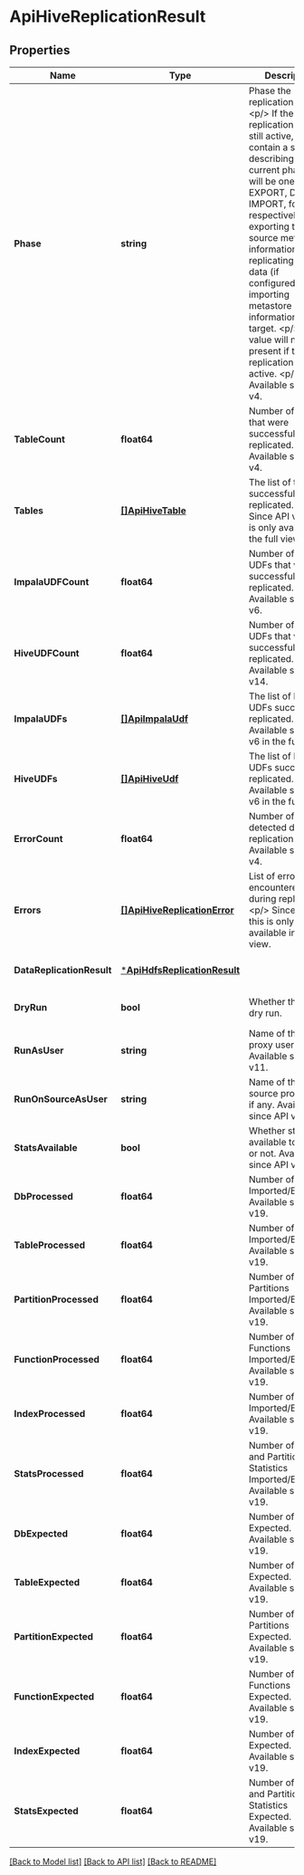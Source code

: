 # ApiHiveReplicationResult

## Properties
Name | Type | Description | Notes
------------ | ------------- | ------------- | -------------
**Phase** | **string** | Phase the replication is in. &lt;p/&gt; If the replication job is still active, this will contain a string describing the current phase. This will be one of: EXPORT, DATA or IMPORT, for, respectively, exporting the source metastore information, replicating table data (if configured), and importing metastore information in the target. &lt;p/&gt; This value will not be present if the replication is not active. &lt;p/&gt; Available since API v4. | [optional] [default to null]
**TableCount** | **float64** | Number of tables that were successfully replicated. Available since API v4. | [optional] [default to null]
**Tables** | [**[]ApiHiveTable**](ApiHiveTable.md) | The list of tables successfully replicated. &lt;p/&gt; Since API v4, this is only available in the full view. | [optional] [default to null]
**ImpalaUDFCount** | **float64** | Number of impala UDFs that were successfully replicated. Available since API v6. | [optional] [default to null]
**HiveUDFCount** | **float64** | Number of hive UDFs that were successfully replicated. Available since API v14. | [optional] [default to null]
**ImpalaUDFs** | [**[]ApiImpalaUdf**](ApiImpalaUDF.md) | The list of Impala UDFs successfully replicated. Available since API v6 in the full view. | [optional] [default to null]
**HiveUDFs** | [**[]ApiHiveUdf**](ApiHiveUDF.md) | The list of Impala UDFs successfully replicated. Available since API v6 in the full view. | [optional] [default to null]
**ErrorCount** | **float64** | Number of errors detected during replication job. Available since API v4. | [optional] [default to null]
**Errors** | [**[]ApiHiveReplicationError**](ApiHiveReplicationError.md) | List of errors encountered during replication. &lt;p/&gt; Since API v4, this is only available in the full view. | [optional] [default to null]
**DataReplicationResult** | [***ApiHdfsReplicationResult**](ApiHdfsReplicationResult.md) |  | [optional] [default to null]
**DryRun** | **bool** | Whether this was a dry run. | [optional] [default to null]
**RunAsUser** | **string** | Name of the of proxy user, if any. Available since API v11. | [optional] [default to null]
**RunOnSourceAsUser** | **string** | Name of the source proxy user, if any. Available since API v18. | [optional] [default to null]
**StatsAvailable** | **bool** | Whether stats are available to display or not. Available since API v19. | [optional] [default to null]
**DbProcessed** | **float64** | Number of Db&#x27;s Imported/Exported. Available since API v19. | [optional] [default to null]
**TableProcessed** | **float64** | Number of Tables Imported/Exported. Available since API v19. | [optional] [default to null]
**PartitionProcessed** | **float64** | Number of Partitions Imported/Exported. Available since API v19. | [optional] [default to null]
**FunctionProcessed** | **float64** | Number of Functions Imported/Exported. Available since API v19. | [optional] [default to null]
**IndexProcessed** | **float64** | Number of Indexes Imported/Exported. Available since API v19. | [optional] [default to null]
**StatsProcessed** | **float64** | Number of Table and Partitions Statistics Imported/Exported. Available since API v19. | [optional] [default to null]
**DbExpected** | **float64** | Number of Db&#x27;s Expected. Available since API v19. | [optional] [default to null]
**TableExpected** | **float64** | Number of Tables Expected. Available since API v19. | [optional] [default to null]
**PartitionExpected** | **float64** | Number of Partitions Expected. Available since API v19. | [optional] [default to null]
**FunctionExpected** | **float64** | Number of Functions Expected. Available since API v19. | [optional] [default to null]
**IndexExpected** | **float64** | Number of Indexes Expected. Available since API v19. | [optional] [default to null]
**StatsExpected** | **float64** | Number of Table and Partition Statistics Expected. Available since API v19. | [optional] [default to null]

[[Back to Model list]](../README.md#documentation-for-models) [[Back to API list]](../README.md#documentation-for-api-endpoints) [[Back to README]](../README.md)

